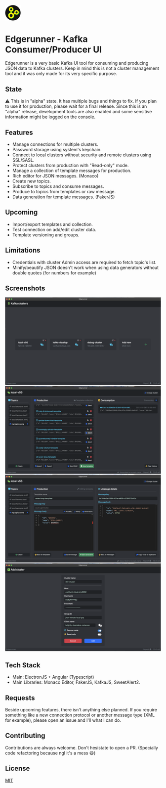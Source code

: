 
<img src="https://raw.githubusercontent.com/rjerez1992/edgerunner-kafka-ui/master/imgs/logo.png" width=10% height=10%>

# Edgerunner - Kafka Consumer/Producer UI

Edgerunner is a very basic Kafka UI tool for consuming and producing JSON data to Kafka clusters. Keep in mind
this is not a cluster management tool and it was only made for its very specific purpose.

## State    

⚠️ This is in "alpha" state. It has multiple bugs and things to fix. If you plan to use it for production, please wait for a final release.
Since this is an "alpha" release, development tools are also enabled and some sensitive information might be logged on the console.

## Features

- Manage connections for multiple clusters. 
- Password storage using system's keychain.
- Connect to local clusters without security and remote clusters using SSL/SASL.
- Protect clusters from production with "Read-only" mode.
- Manage a collection of template messages for production.
- Rich editor for JSON messages. (Monaco)
- Create new topics.
- Subscribe to topics and consume messages.
- Produce to topics from templates or raw message.
- Data generation for template messages. (FakerJS)

## Upcoming

- Import/export templates and collection.
- Test connection on add/edit cluster data.
- Template versioning and groups.

## Limitations

- Credentials with cluster Admin access are required to fetch topic's list.
- Minify/beautify JSON doesn't work when using data generators without double quotes (for numbers for example)


## Screenshots

![cluster-list-ss](https://raw.githubusercontent.com/rjerez1992/edgerunner-kafka-ui/master/imgs/ss1.png?raw=true)
![explorer-ss](https://github.com/rjerez1992/edgerunner-kafka-ui/blob/master/imgs/ss2.png?raw=true)
![message-editor-ss](https://github.com/rjerez1992/edgerunner-kafka-ui/blob/master/imgs/ss3.png?raw=true)
![add-cluster-ss](https://github.com/rjerez1992/edgerunner-kafka-ui/blob/master/imgs/ss4.png?raw=true)

## Tech Stack

- Main: ElectronJS + Angular (Typescript)
- Main Libraries: Monaco Editor, FakerJS, KafkaJS, SweetAlert2.

## Requests

Beside upcoming features, there isn't anything else planned. If you require
something like a new connection protocol or another message type (XML for example), 
please open an issue and I'll what I can do.

## Contributing

Contributions are always welcome. Don't hesistate to open a PR.
(Specially code refactoring because ngl it's a mess 😄)



## License

[MIT](https://choosealicense.com/licenses/mit/)

